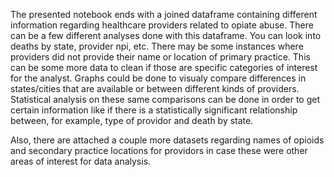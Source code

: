 The presented notebook ends with a joined dataframe containing different information regarding healthcare providers related to opiate abuse. There can be a few different analyses done with this dataframe. You can look into deaths by state, provider npi, etc. There may be some instances where providers did not provide their name or location of primary practice. This can be some more data to clean if those are specific categories of interest for the analyst. Graphs could be done to visualy compare differences in states/cities that are available or between different kinds of providers. Statistical analysis on these same comparisons can be done in order to get certain information like if there is a statistically significant relationship between, for example, type of providor and death by state.

Also, there are attached a couple more datasets regarding names of opioids and secondary practice locations for providors in case these were other areas of interest for data analysis.